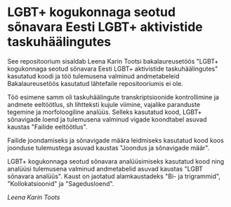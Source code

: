 # LGBT+ kogukonnaga seotud sõnavara Eesti LGBT+ aktivistide taskuhäälingutes
See repositoorium sisaldab Leena Karin Tootsi bakalaureusetöös "LGBT+ kogukonnaga seotud sõnavara Eesti LGBT+ aktivistide taskuhäälingutes" kasutatud koodi ja töö tulemusena valminud andmetabeleid Bakalaureusetöös kasutatud lähtefaile repositooriumis ei ole.

Töö esimene samm oli taskuhäälingute transkriptsioonide kontrollimine ja andmete eeltöötlus, sh lihtteksti kujule viimine, vajalike paranduste tegemine ja morfoloogiline analüüs. Selleks kasutatud kood, LGBT+ sõnavigade loend ja tulemusena valminud vigade koondtabel asuvad kaustas "Failide eeltöötlus". 

Failide joondamiseks ja sõnavigade määra leidmiseks kasutatud kood koos joonduse tulemustega asuvad kaustas "Joondus ja sõnavigade määr".

LGBT+ kogukonnaga seotud sõnavara analüüsimiseks kasutatud kood ning analüüsi tulemusena valminud andmetabelid asuvad kaustas "LGBT sõnavara analüüs". Kaust on jaotatud alamkaustadeks "Bi- ja trigrammid", "Kollokatsioonid" ja "Sagedusloend". 
 
*Leena Karin Toots*